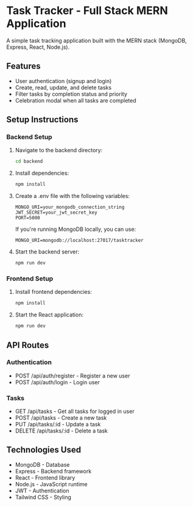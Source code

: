 
# Task Tracker - Full Stack MERN Application

A simple task tracking application built with the MERN stack (MongoDB, Express, React, Node.js).

## Features

- User authentication (signup and login)
- Create, read, update, and delete tasks
- Filter tasks by completion status and priority
- Celebration modal when all tasks are completed

## Setup Instructions

### Backend Setup

1. Navigate to the backend directory:
   ```bash
   cd backend
   ```

2. Install dependencies:
   ```bash
   npm install
   ```

3. Create a .env file with the following variables:
   ```
   MONGO_URI=your_mongodb_connection_string
   JWT_SECRET=your_jwt_secret_key
   PORT=5000
   ```

   If you're running MongoDB locally, you can use:
   ```
   MONGO_URI=mongodb://localhost:27017/tasktracker
   ```

4. Start the backend server:
   ```bash
   npm run dev
   ```

### Frontend Setup

1. Install frontend dependencies:
   ```bash
   npm install
   ```

2. Start the React application:
   ```bash
   npm run dev
   ```

## API Routes

### Authentication
- POST /api/auth/register - Register a new user
- POST /api/auth/login - Login user

### Tasks
- GET /api/tasks - Get all tasks for logged in user
- POST /api/tasks - Create a new task
- PUT /api/tasks/:id - Update a task
- DELETE /api/tasks/:id - Delete a task

## Technologies Used
- MongoDB - Database
- Express - Backend framework
- React - Frontend library
- Node.js - JavaScript runtime
- JWT - Authentication
- Tailwind CSS - Styling
